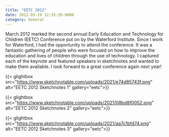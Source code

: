 ```yaml
---
title: "EETC 2012"
date: 2012-03-19 12:33:20-0000
category: General
---
```


March 2012 marked the second annual Early Education and Technology for Children (EETC) Conference put on by the Waterford Institute. Since I work for Waterford, I had the opportunity to attend the conference. It was a fantastic gathering of people who were focused on how to improve the education and lives of children through the use of technology. I captured each of the keynote and featured speakers in sketchnotes and wanted to make them available. I look forward to a great conference again next year!

{{< glightbox src="https://www.sketchnotable.com/uploads/2021/e74d85743f.png" alt="EETC 2012 Sketchnotes 1" gallery="eetc">}}

{{< glightbox src="https://www.sketchnotable.com/uploads/2021/08bd8f0052.png" alt="EETC 2012 Sketchnotes 2" gallery="eetc">}}

{{< glightbox src="https://www.sketchnotable.com/uploads/2021/aa7c1bfd74.png" alt="EETC 2012 Sketchnotes 3" gallery="eetc">}}
